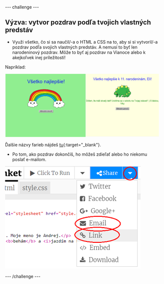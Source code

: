 \--- challenge \---

## Výzva: vytvor pozdrav podľa tvojich vlastných predstáv

+ Využi všetko, čo si sa naučil/-a o HTML a CSS na to, aby si si vytvoril/-a pozdrav podľa svojich vlastných predstáv. A nemusí to byť len narodeninový pozdrav. Môže to byť aj pozdrav na Vianoce alebo k akejkoľvek inej príležitosti!

Napríklad:

![snímka obrazovky](images/birthday-final.png)

Ďalšie názvy farieb nájdeš [tu](http://jumpto.cc/colours){:target="_blank"}.

+ Po tom, ako pozdrav dokončíš, ho môžeš zdieľať alebo ho niekomu poslať e-mailom.

![snímka obrazovky](images/birthday-share.png)

\--- /challenge \---